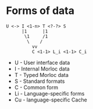 # Forms of data

```
U <-> I <1-n> T <?-?> S 
      |1      |1
       \1     /1
        \    /
          vv
          C <1-1> L_i <1-1> C_i
```

 * U  - User interface data
 * I  - Internal Morloc data
 * T  - Typed Morloc data
 * S  - Standard formats
 * C  - Common form
 * Li - Language-specific forms
 * Cu - language-specific Cache
